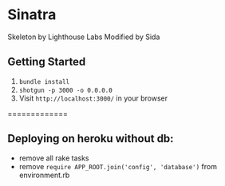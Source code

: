 Sinatra
=============

Skeleton by Lighthouse Labs
Modified by Sida

## Getting Started

1. `bundle install`
2. `shotgun -p 3000 -o 0.0.0.0`
3. Visit `http://localhost:3000/` in your browser

=============

## Deploying on heroku without db:

- remove all rake tasks
- remove `require APP_ROOT.join('config', 'database')` from environment.rb